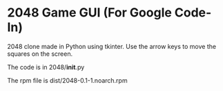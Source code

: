 # 2048 Game GUI (For Google Code-In)

2048 clone made in Python using tkinter. Use the arrow keys to move the squares on the screen.

The code is in 2048/__init__.py

The rpm file is dist/2048-0.1-1.noarch.rpm